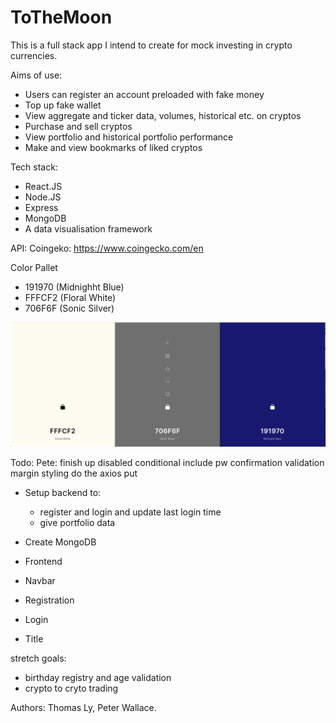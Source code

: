# ToTheMoon

This is a full stack app I intend to create for mock investing in crypto currencies.

Aims of use:
- Users can register an account preloaded with fake money
- Top up fake wallet
- View aggregate and ticker data, volumes, historical etc. on cryptos
- Purchase and sell cryptos
- View portfolio and historical portfolio performance
- Make and view bookmarks of liked cryptos

Tech stack:
- React.JS
- Node.JS
- Express
- MongoDB
- A data visualisation framework

API:
Coingeko:
https://www.coingecko.com/en

Color Pallet
- 191970 (Midnighht Blue)
- FFFCF2 (Floral White)
- 706F6F (Sonic Silver)

![colour pallet](frontend/assets/colours.png)

Todo:
Pete:
finish up disabled conditional
include pw confirmation validation
margin styling
do the axios put

- Setup backend to:
  - register and login and update last login time
  - give portfolio data

- Create MongoDB

- Frontend
- Navbar
- Registration
- Login
- Title

 stretch goals:
 - birthday registry and age validation
 - crypto to cryto trading


Authors: Thomas Ly, Peter Wallace.
